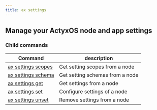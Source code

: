 ```yaml
---
title: ax settings
---
```


## Manage your ActyxOS node and app settings 

### Child commands
Command                      | description|
-----------------------------|------------|
[ax settings scopes](scopes)     | Get setting scopes from a node |
[ax settings schema](schema) | Get setting schemas from a node |
[ax settings get](get)   | Get settings from a node|
[ax settings set](set)     | Configure settings of a node |
[ax settings unset](unset) | Remove settings from a node |